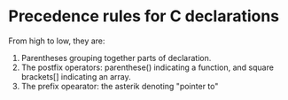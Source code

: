 # Precedence rules for C declarations 
From high to low, they are: 
1. Parentheses grouping together parts of declaration. 
2. The postfix operators: parenthese() indicating a function, and square brackets[] indicating an array. 
3. The prefix opearator: the asterik denoting "pointer to"


